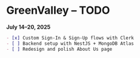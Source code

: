 # GreenValley – TODO

**July 14–20, 2025**

```markdown
- [x] Custom Sign-In & Sign-Up flows with Clerk
- [ ] Backend setup with NestJS + MongoDB Atlas
- [ ] Redesign and polish About Us page
```
